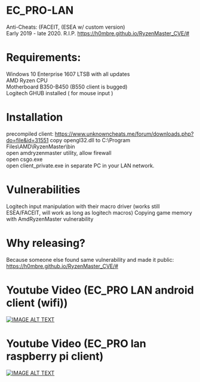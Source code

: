 # EC_PRO-LAN



Anti-Cheats: (FACEIT, (ESEA w/ custom version)  
Early 2019 - late 2020. R.I.P. https://h0mbre.github.io/RyzenMaster_CVE/#  

# Requirements:
Windows 10 Enterprise 1607 LTSB with all updates  
AMD Ryzen CPU  
Motherboard B350-B450 (B550 client is bugged)  
Logitech GHUB installed ( for mouse input )  

# Installation


precompiled client: https://www.unknowncheats.me/forum/downloads.php?do=file&id=31551
copy opengl32.dll to C:\Program Files\AMD\RyzenMaster\bin  
open amdryzenmaster utility, allow firewall  
open csgo.exe  
open client_private.exe in separate PC in your LAN network. 



# Vulnerabilities
Logitech input manipulation with their macro driver (works still ESEA/FACEIT, will work as long as logitech macros)
Copying game memory with AmdRyzenMaster vulnerability  

# Why releasing?
Because someone else found same vulnerability and made it public: https://h0mbre.github.io/RyzenMaster_CVE/#  

# Youtube Video (EC_PRO LAN android client (wifi))
[![IMAGE ALT TEXT](http://i3.ytimg.com/vi/l91pJW86KEQ/maxresdefault.jpg)](https://www.youtube.com/watch?v=l91pJW86KEQ "EC_PRO lan (android client)")


# Youtube Video (EC_PRO lan raspberry pi client)
[![IMAGE ALT TEXT](http://i3.ytimg.com/vi/qrUvuK8Hxq8/maxresdefault.jpg)](https://www.youtube.com/watch?v=qrUvuK8Hxq8&feature=youtu.be "EC_PRO lan (rasberry client)")
